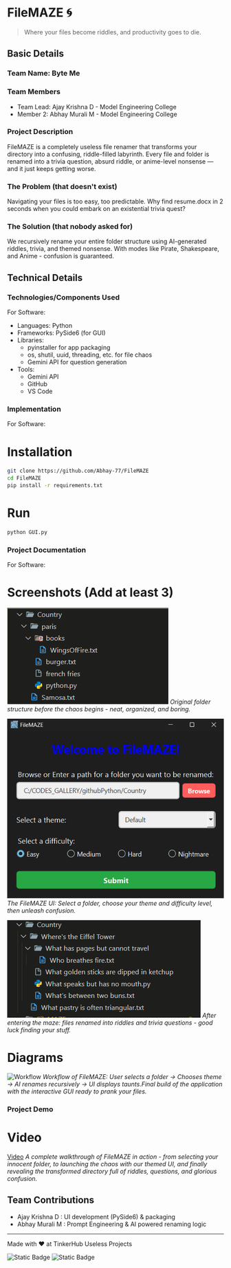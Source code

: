 
# FileMAZE 🌀

>Where your files become riddles, and productivity goes to die.

## Basic Details
### Team Name: Byte Me


### Team Members
- Team Lead: Ajay Krishna D - Model Engineering College
- Member 2: Abhay Murali M - Model Engineering College

### Project Description
FileMAZE is a completely useless file renamer that transforms your directory into a confusing, riddle-filled labyrinth. Every file and folder is renamed into a trivia question, absurd riddle, or anime-level nonsense — and it just keeps getting worse.

### The Problem (that doesn't exist)
Navigating your files is too easy, too predictable. Why find resume.docx in 2 seconds when you could embark on an existential trivia quest?

### The Solution (that nobody asked for)
We recursively rename your entire folder structure using AI-generated riddles, trivia, and themed nonsense. With modes like Pirate, Shakespeare, and Anime - confusion is guaranteed. 

## Technical Details
### Technologies/Components Used
For Software:
- Languages: Python
- Frameworks: PySide6 (for GUI)
- Libraries:
    - pyinstaller for app packaging
    - os, shutil, uuid, threading, etc. for file chaos
    - Gemini API for question generation
- Tools:
    - Gemini API
    - GitHub
    - VS Code

### Implementation
For Software:
# Installation

```bash
git clone https://github.com/Abhay-77/FileMAZE
cd FileMAZE
pip install -r requirements.txt
```

# Run

```bash
python GUI.py
```

### Project Documentation
For Software:

# Screenshots (Add at least 3)
![Screenshot1](./assets/before.png)
*Original folder structure before the chaos begins - neat, organized, and boring.*

![Screenshot2](./assets/app.png)
*The FileMAZE UI: Select a folder, choose your theme and difficulty level, then unleash confusion.*

![Screenshot3](./assets/after.png)
*After entering the maze: files renamed into riddles and trivia questions - good luck finding your stuff.*

# Diagrams
![Workflow](./assets/diagram.png)
*Workflow of FileMAZE: User selects a folder → Chooses theme → AI renames recursively → UI displays taunts.Final build of the application with the interactive GUI ready to prank your files.*

### Project Demo
# Video
[Video](https://drive.google.com/file/d/1NZknO0tYyHg5E9OZP-6hroC_msaW9sR1/view?usp=sharing)
*A complete walkthrough of FileMAZE in action - from selecting your innocent folder, to launching the chaos with our themed UI, and finally revealing the transformed directory full of riddles, questions, and glorious confusion.*

## Team Contributions
- Ajay Krishna D : UI development (PySide6) & packaging
- Abhay Murali M : Prompt Engineering & AI powered renaming logic

---
Made with ❤️ at TinkerHub Useless Projects 

![Static Badge](https://img.shields.io/badge/TinkerHub-24?color=%23000000&link=https%3A%2F%2Fwww.tinkerhub.org%2F)
![Static Badge](https://img.shields.io/badge/UselessProjects--25-25?link=https%3A%2F%2Fwww.tinkerhub.org%2Fevents%2FQ2Q1TQKX6Q%2FUseless%2520Projects)


